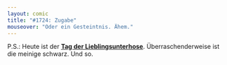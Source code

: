 ```yaml
---
layout: comic
title: "#1724: Zugabe"
mouseover: "Oder ein Gesteintnis. Ähem."
---
```


P.S.:
Heute ist der <a href="http://www.fonflatter.de/kalender"><strong>Tag der Lieblingsunterhose</strong></a>. Überraschenderweise ist die meinige schwarz.
Und so.

